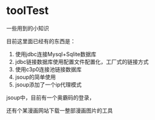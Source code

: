 # toolTest
一些用到的小知识

目前这里面已经有的东西是：
1. 使用jdbc连接Mysql+Sqlite数据库
2. jdbc链接数据库使用配置文件配置化，工厂式的链接方式
3. 使用c3p0连接池链接数据库
4. jsoup的简单使用
5. jsoup添加了一个ip代理模式


jsoup中，目前有一个奥霸码的登录，

还有个某漫画网站下载一整部漫画图片的工具



